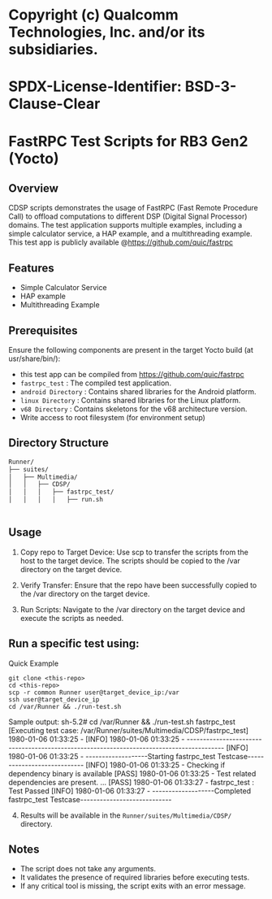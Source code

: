 # Copyright (c) Qualcomm Technologies, Inc. and/or its subsidiaries.
# SPDX-License-Identifier: BSD-3-Clause-Clear

# FastRPC Test Scripts for RB3 Gen2 (Yocto)

## Overview

CDSP scripts demonstrates the usage of FastRPC (Fast Remote Procedure Call) to offload computations to different DSP (Digital Signal Processor) domains. The test application supports multiple examples, including a simple calculator service, a HAP example, and a multithreading example. This test app is publicly available @https://github.com/quic/fastrpc

## Features

- Simple Calculator Service
- HAP example
- Multithreading Example

## Prerequisites

Ensure the following components are present in the target Yocto build (at usr/share/bin/):

- this test app can be compiled from https://github.com/quic/fastrpc
- `fastrpc_test` : The compiled test application.
- `android Directory` : Contains shared libraries for the Android platform.
- `linux Directory` : Contains shared libraries for the Linux platform.
- `v68 Directory` : Contains skeletons for the v68 architecture version.
- Write access to root filesystem (for environment setup)

## Directory Structure

```bash
Runner/
├── suites/
│   ├── Multimedia/
│   │   ├── CDSP/
│   │   │   ├── fastrpc_test/
│   │   │   │   ├── run.sh
      
```

## Usage

1. Copy repo to Target Device: Use scp to transfer the scripts from the host to the target device. The scripts should be copied to the /var directory on the target device.

2. Verify Transfer: Ensure that the repo have been successfully copied to the /var directory on the target device.

3. Run Scripts: Navigate to the /var directory on the target device and execute the scripts as needed.

Run a specific test using:
---
Quick Example
```
git clone <this-repo>
cd <this-repo>
scp -r common Runner user@target_device_ip:/var
ssh user@target_device_ip 
cd /var/Runner && ./run-test.sh 
```
Sample output:
sh-5.2# cd /var/Runner && ./run-test.sh fastrpc_test
[Executing test case: /var/Runner/suites/Multimedia/CDSP/fastrpc_test] 1980-01-06 01:33:25 -
[INFO] 1980-01-06 01:33:25 - -----------------------------------------------------------------------------------------
[INFO] 1980-01-06 01:33:25 - -------------------Starting fastrpc_test Testcase----------------------------
[INFO] 1980-01-06 01:33:25 - Checking if dependency binary is available
[PASS] 1980-01-06 01:33:25 - Test related dependencies are present.
...
[PASS] 1980-01-06 01:33:27 - fastrpc_test : Test Passed
[INFO] 1980-01-06 01:33:27 - -------------------Completed fastrpc_test Testcase----------------------------

4. Results will be available in the `Runner/suites/Multimedia/CDSP/` directory.

## Notes

- The script does not take any arguments.
- It validates the presence of required libraries before executing tests.
- If any critical tool is missing, the script exits with an error message.